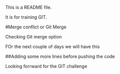 This is a README file.

It is for training GIT.

#Merge conflict or Git Merge

Checking Git merge option

FOr the next couple of days we will have this

##Adding some more lines before pushing the code


Looking forrward for the GIT challenge
